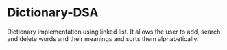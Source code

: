 # Dictionary-DSA
Dictionary implementation using linked list. It allows the user to add, search and delete words and their meanings and sorts them alphabetically. 
